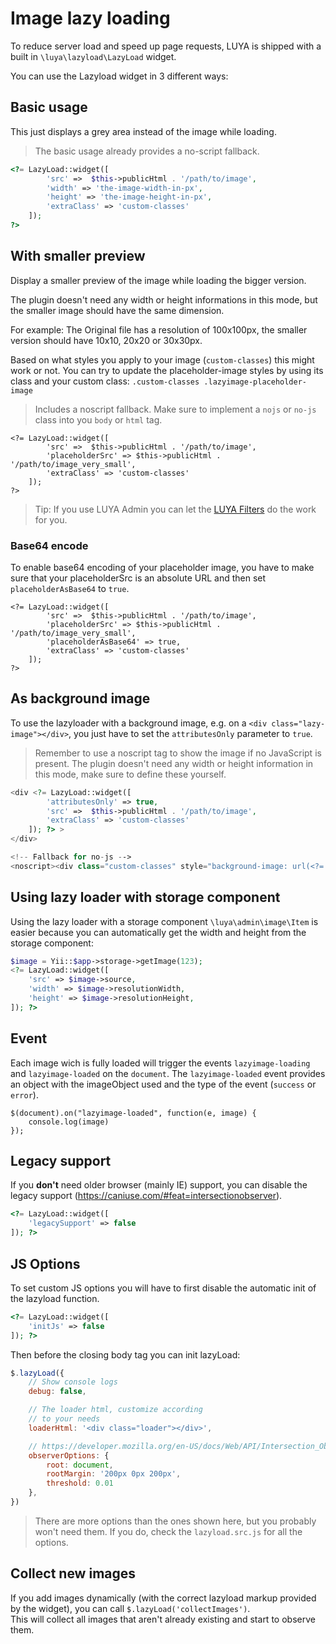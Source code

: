 # Image lazy loading

To reduce server load and speed up page requests, LUYA is shipped with a built in `\luya\lazyload\LazyLoad` widget.

You can use the Lazyload widget in 3 different ways:

## Basic usage

This just displays a grey area instead of the image while loading.

> The basic usage already provides a no-script fallback.

```php
<?= LazyLoad::widget([
        'src' =>  $this->publicHtml . '/path/to/image',
        'width' => 'the-image-width-in-px',
        'height' => 'the-image-height-in-px',
        'extraClass' => 'custom-classes'
    ]);
?>
```

## With smaller preview

Display a smaller preview of the image while loading the bigger version.

The plugin doesn't need any width or height informations in this mode, but the smaller
image should have the same dimension.

For example: The Original file has a resolution of 100x100px,
the smaller version should have 10x10, 20x20 or 30x30px.

Based on what styles you apply to your image (`custom-classes`) this might work or not.
You can try to update the placeholder-image styles by using its class and your custom class: `.custom-classes .lazyimage-placeholder-image`

> Includes a noscript fallback.
> Make sure to implement a `nojs` or `no-js` class into you `body` or `html` tag.

```
<?= LazyLoad::widget([
        'src' =>  $this->publicHtml . '/path/to/image',
        'placeholderSrc' => $this->publicHtml . '/path/to/image_very_small',
        'extraClass' => 'custom-classes'
    ]);
?>
```

> Tip: If you use LUYA Admin you can let the [LUYA Filters](app-filters.md) do the work for you.


### Base64 encode

To enable base64 encoding of your placeholder image, you have to make sure that your placeholderSrc is an absolute URL and then set `placeholderAsBase64` to `true`.

```
<?= LazyLoad::widget([
        'src' =>  $this->publicHtml . '/path/to/image',
        'placeholderSrc' => $this->publicHtml . '/path/to/image_very_small',
        'placeholderAsBase64' => true,
        'extraClass' => 'custom-classes'
    ]);
?>
```


## As background image

To use the lazyloader with a background image, e.g. on a `<div class="lazy-image"></div>`, you just have to set the `attributesOnly` parameter to `true`.

> Remember to use a noscript tag to show the image if no JavaScript is present.
> The plugin doesn't need any width or height information in this mode, make sure to define these
> yourself.

```php
<div <?= LazyLoad::widget([
        'attributesOnly' => true,
        'src' =>  $this->publicHtml . '/path/to/image',
        'extraClass' => 'custom-classes'
    ]); ?> >
</div>

<!-- Fallback for no-js -->
<noscript><div class="custom-classes" style="background-image: url(<?= $extras['image']->source ?>);"></div></noscript>
```

## Using lazy loader with storage component

Using the lazy loader with a storage component `\luya\admin\image\Item` is easier because you can automatically get the width and height from the storage component:

```php
$image = Yii::$app->storage->getImage(123);
<?= LazyLoad::widget([
    'src' => $image->source,
    'width' => $image->resolutionWidth,
    'height' => $image->resolutionHeight,
]); ?>
```


## Event

Each image wich is fully loaded will trigger the events `lazyimage-loading` and `lazyimage-loaded` on the `document`.
The `lazyimage-loaded` event provides an object with the imageObject used and the type of the event (`success` or `error`).

```
$(document).on("lazyimage-loaded", function(e, image) {
    console.log(image)
});
```

## Legacy support

If you **don't** need older browser (mainly IE) support, you can disable the legacy support (https://caniuse.com/#feat=intersectionobserver).

```php
<?= LazyLoad::widget([
    'legacySupport' => false
]); ?>
```

## JS Options

To set custom JS options you will have to first disable the automatic init of the lazyload function.

```php
<?= LazyLoad::widget([
    'initJs' => false
]); ?>
```

Then before the closing body tag you can init lazyLoad:

```js
$.lazyLoad({
    // Show console logs
    debug: false,

    // The loader html, customize according
    // to your needs
    loaderHtml: '<div class="loader"></div>',

    // https://developer.mozilla.org/en-US/docs/Web/API/Intersection_Observer_API#Intersection_observer_options
    observerOptions: {
        root: document,
        rootMargin: '200px 0px 200px',
        threshold: 0.01
    },
})
```

> There are more options than the ones shown here, but you probably won't need them. If you do, check the `lazyload.src.js` for all the options.

## Collect new images

If you add images dynamically (with the correct lazyload markup provided by the widget), you can call `$.lazyLoad('collectImages')`.  
This will collect all images that aren't already existing and start to observe them.
